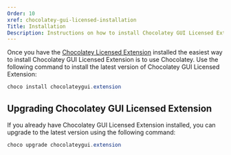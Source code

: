 ```yaml
---
Order: 10
xref: chocolatey-gui-licensed-installation
Title: Installation
Description: Instructions on how to install Chocolatey GUI Licensed Extension
---
```


Once you have the [Chocolatey Licensed Extension](xref:setup-licensed) installed
the easiest way to install Chocolatey GUI Licensed Extension is to use Chocolatey.
Use the following command to install the latest version of Chocolatey GUI Licensed
Extension:

```powershell
choco install chocolateygui.extension
```

## Upgrading Chocolatey GUI Licensed Extension

If you already have Chocolatey GUI Licensed Extension installed, you can upgrade
to the latest version using the following command:

```powershell
choco upgrade chocolateygui.extension
```